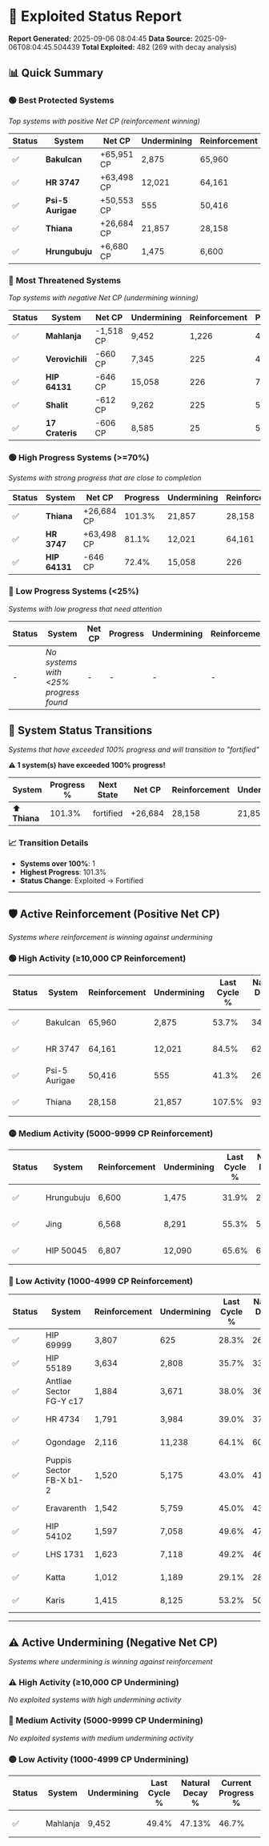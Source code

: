 # 🌟 Exploited Status Report

**Report Generated:** 2025-09-06 08:04:45
**Data Source:** 2025-09-06T08:04:45.504439
**Total Exploited:** 482 (269 with decay analysis)

## 📊 Quick Summary

### 🟢 **Best Protected Systems**
*Top systems with positive Net CP (reinforcement winning)*

| Status | System | Net CP | Undermining | Reinforcement | Progress |
|--------|--------|--------|-------------|---------------|----------|
| ✅ | **Bakulcan** | +65,951 CP | 2,875 | 65,960 | 52.9% |
| ✅ | **HR 3747** | +63,498 CP | 12,021 | 64,161 | 81.1% |
| ✅ | **Psi-5 Aurigae** | +50,553 CP | 555 | 50,416 | 41.1% |
| ✅ | **Thiana** | +26,684 CP | 21,857 | 28,158 | 101.3% |
| ✅ | **Hrungubuju** | +6,680 CP | 1,475 | 6,600 | 31.5% |

### 🔴 **Most Threatened Systems**
*Top systems with negative Net CP (undermining winning)*

| Status | System | Net CP | Undermining | Reinforcement | Progress |
|--------|--------|--------|-------------|---------------|----------|
| ✅ | **Mahlanja** | -1,518 CP | 9,452 | 1,226 | 46.7% |
| ✅ | **Verovichili** | -660 CP | 7,345 | 225 | 46.1% |
| ✅ | **HIP 64131** | -646 CP | 15,058 | 226 | 72.4% |
| ✅ | **Shalit** | -612 CP | 9,262 | 225 | 52.8% |
| ✅ | **17 Crateris** | -606 CP | 8,585 | 25 | 51.2% |

### 🟢 **High Progress Systems (>=70%)**
*Systems with strong progress that are close to completion*

| Status | System | Net CP | Progress | Undermining | Reinforcement |
|--------|--------|--------|----------|-------------|---------------|
| ✅ | **Thiana** | +26,684 CP | 101.3% | 21,857 | 28,158 |
| ✅ | **HR 3747** | +63,498 CP | 81.1% | 12,021 | 64,161 |
| ✅ | **HIP 64131** | -646 CP | 72.4% | 15,058 | 226 |

### 🔴 **Low Progress Systems (<25%)**
*Systems with low progress that need attention*

| Status | System | Net CP | Progress | Undermining | Reinforcement |
|--------|--------|--------|----------|-------------|---------------|
| - | *No systems with <25% progress found* | - | - | - | - |
## 🔄 System Status Transitions  
*Systems that have exceeded 100% progress and will transition to "fortified"*

**⚠️ 1 system(s) have exceeded 100% progress!**

| System | Progress % | Next State | Net CP | Reinforcement | Undermining | 
|--------|------------|-------------|--------|---------------|-------------|
| ⬆️ **Thiana** | 101.3% | fortified | +26,684 | 28,158 | 21,857 |

### 📈 Transition Details
- **Systems over 100%**: 1
- **Highest Progress**: 101.3%
- **Status Change**: Exploited → Fortified

---

## 🛡️ Active Reinforcement (Positive Net CP)
*Systems where reinforcement is winning against undermining*

### 🟢 High Activity (≥10,000 CP Reinforcement)

| Status | System | Reinforcement | Undermining | Last Cycle % | Natural Decay % | Current Progress % | Current CP | Net CP | Activity |
|--------|--------|---------------|-------------|--------------|-----------------|-------------------|------------|--------|----------|
| ✅ | Bakulcan | 65,960 | 2,875 | 53.7% | 34.06% | 52.9% | 185,150 | +65,951 | 🟢 High Reinforcement |
| ✅ | HR 3747 | 64,161 | 12,021 | 84.5% | 62.96% | 81.1% | 283,850 | +63,498 | 🟢 High Reinforcement |
| ✅ | Psi-5 Aurigae | 50,416 | 555 | 41.3% | 26.66% | 41.1% | 143,850 | +50,553 | 🟢 High Reinforcement |
| ✅ | Thiana | 28,158 | 21,857 | 107.5% | 93.68% | 101.3% | 354,549 | +26,684 | 🟢 High Reinforcement |

### 🟡 Medium Activity (5000-9999 CP Reinforcement)

| Status | System | Reinforcement | Undermining | Last Cycle % | Natural Decay % | Current Progress % | Current CP | Net CP | Activity |
|--------|--------|---------------|-------------|--------------|-----------------|-------------------|------------|--------|----------|
| ✅ | Hrungubuju | 6,600 | 1,475 | 31.9% | 29.59% | 31.5% | 110,250 | +6,680 | 🟡 Medium Reinforcement |
| ✅ | Jing | 6,568 | 8,291 | 55.3% | 51.14% | 52.9% | 185,150 | +6,162 | 🟡 Medium Reinforcement |
| ✅ | HIP 50045 | 6,807 | 12,090 | 65.6% | 60.57% | 62.1% | 217,350 | +5,372 | 🟡 Medium Reinforcement |

### 🔴 Low Activity (1000-4999 CP Reinforcement)

| Status | System | Reinforcement | Undermining | Last Cycle % | Natural Decay % | Current Progress % | Current CP | Net CP | Activity |
|--------|--------|---------------|-------------|--------------|-----------------|-------------------|------------|--------|----------|
| ✅ | HIP 69999 | 3,807 | 625 | 28.3% | 26.97% | 28.1% | 98,350 | +3,965 | 🔵 Low Reinforcement |
| ✅ | HIP 55189 | 3,634 | 2,808 | 35.7% | 33.86% | 34.9% | 122,149 | +3,635 | 🔵 Low Reinforcement |
| ✅ | Antliae Sector FG-Y c17 | 1,884 | 3,671 | 38.0% | 36.49% | 37.0% | 129,500 | +1,794 | 🔵 Low Reinforcement |
| ✅ | HR 4734 | 1,791 | 3,984 | 39.0% | 37.42% | 37.9% | 132,650 | +1,663 | 🔵 Low Reinforcement |
| ✅ | Ogondage | 2,116 | 11,238 | 64.1% | 60.47% | 60.9% | 213,150 | +1,505 | 🔵 Low Reinforcement |
| ✅ | Puppis Sector FB-X b1-2 | 1,520 | 5,175 | 43.0% | 41.13% | 41.5% | 145,250 | +1,290 | 🔵 Low Reinforcement |
| ✅ | Eravarenth | 1,542 | 5,759 | 45.0% | 43.03% | 43.4% | 151,900 | +1,287 | 🔵 Low Reinforcement |
| ✅ | HIP 54102 | 1,597 | 7,058 | 49.6% | 47.24% | 47.6% | 166,600 | +1,277 | 🔵 Low Reinforcement |
| ✅ | LHS 1731 | 1,623 | 7,118 | 49.2% | 46.88% | 47.2% | 165,200 | +1,137 | 🔵 Low Reinforcement |
| ✅ | Katta | 1,012 | 1,189 | 29.1% | 28.50% | 28.8% | 100,800 | +1,056 | 🔵 Low Reinforcement |
| ✅ | Karis | 1,415 | 8,125 | 53.2% | 50.61% | 50.9% | 178,150 | +1,019 | 🔵 Low Reinforcement |


---

## ⚠️ Active Undermining (Negative Net CP)
*Systems where undermining is winning against reinforcement*

### ⚠️ High Activity (≥10,000 CP Undermining)

*No exploited systems with high undermining activity*

### 🔶 Medium Activity (5000-9999 CP Undermining)

*No exploited systems with medium undermining activity*

### 🟡 Low Activity (1000-4999 CP Undermining)

| Status | System | Undermining | Last Cycle % | Natural Decay % | Current Progress % | Reinforcement | Current CP | Net CP | Activity |
|--------|--------|-------------|--------------|-----------------|-------------------|---------------|------------|--------|----------|
| ✅ | Mahlanja | 9,452 | 49.4% | 47.13% | 46.7% | 1,226 | 163,450 | -1,518 | 🟡 Low Undermining |
